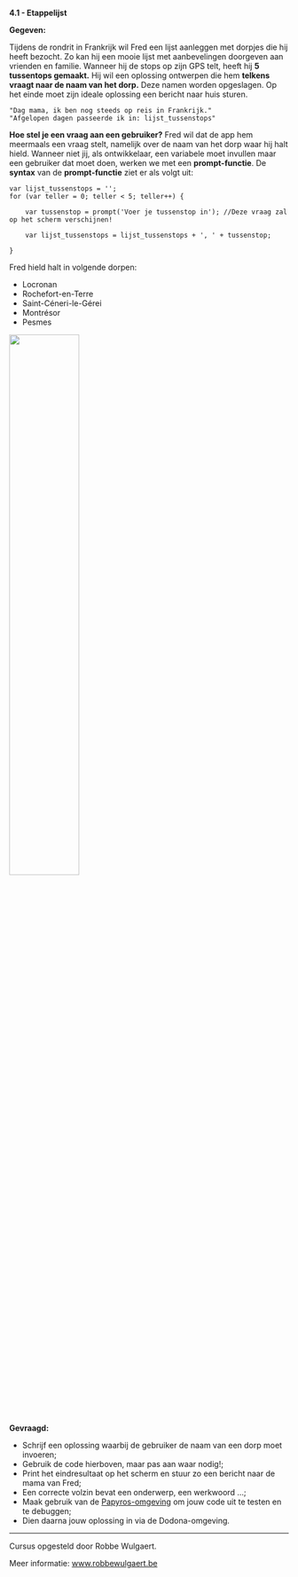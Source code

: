 **4.1 - Etappelijst**


**Gegeven:**

Tijdens de rondrit in Frankrijk wil Fred een lijst aanleggen met dorpjes die hij heeft bezocht. Zo kan hij een mooie lijst met aanbevelingen doorgeven 
aan vrienden en familie. Wanneer hij de stops op zijn GPS telt, heeft hij **5 tussentops gemaakt.** Hij wil een oplossing ontwerpen die hem **telkens vraagt naar 
de naam van het dorp.** Deze namen worden opgeslagen. Op het einde moet zijn ideale oplossing een bericht naar huis sturen. 

```
"Dag mama, ik ben nog steeds op reis in Frankrijk."
"Afgelopen dagen passeerde ik in: lijst_tussenstops"

```
**Hoe stel je een vraag aan een gebruiker?**
Fred wil dat de app hem meermaals een vraag stelt, namelijk over de naam van het dorp waar hij halt hield. 
Wanneer niet jij, als ontwikkelaar, een variabele moet invullen maar een gebruiker dat moet doen, werken we met een **prompt-functie**.
De **syntax** van de **prompt-functie** ziet er als volgt uit: 

```
var lijst_tussenstops = '';
for (var teller = 0; teller < 5; teller++) { 

	var tussenstop = prompt('Voer je tussenstop in'); //Deze vraag zal op het scherm verschijnen! 
    
    var lijst_tussenstops = lijst_tussenstops + ', ' + tussenstop; 
    
}

```

Fred hield halt in volgende dorpen: 
* Locronan
* Rochefort-en-Terre
* Saint-Céneri-le-Gérei
* Montrésor
* Pesmes


<img src="https://images.pexels.com/photos/2996306/pexels-photo-2996306.jpeg?auto=compress&cs=tinysrgb&w=1260&h=750&dpr=1" width="50%"/>

**Gevraagd:**

* Schrijf een oplossing waarbij de gebruiker de naam van een dorp moet invoeren; 
* Gebruik de code hierboven, maar pas aan waar nodig!; 
* Print het eindresultaat op het scherm en stuur zo een bericht naar de mama van Fred; 
* Een correcte volzin bevat een onderwerp, een werkwoord ...;
* Maak gebruik van de [Papyros-omgeving](https://papyros.dodona.be/?locale=nl&language=JavaScript) om jouw code uit te testen en te debuggen;
* Dien daarna jouw oplossing in via de Dodona-omgeving. 



---
Cursus opgesteld door Robbe Wulgaert.

Meer informatie: www.robbewulgaert.be
